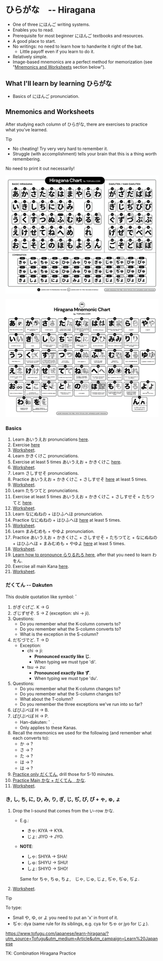 # ひらがな　-- Hiragana

- One of three にほんご writing systems.
- Enables you to read.
- Prerequisite for most beginner にほんご textbooks and resources.
- A good place to start.
- No writings: no need to learn how to handwrite it right of the bat.
  - Little payoff even if you learn to do it.
- Relatively simple.
- Image-based mnemonics are a perfect method for memorization (see "[Mnemonics and Worksheets](#mnemonics-and-worksheets) section below").

## What I'll learn by learning ひらがな

- Basics of にほんご pronunciation.

## Mnemonics and Worksheets

After studying each column of ひらがな, there are exercises to practice what you've learned.

> [!TIP]
>
> - No cheating! Try very very hard to remember it.
> - Struggle (with accomplishment) tells your brain that this is a thing worth remembering.

No need to print it out necessarily!

![all the ひらがな, including "variation" ひらがな](./assets/hiragana-chart-by-tofugu.jpg)

![The ひらがな "mnemonic" chart](./assets/hiragana-mnemonic-chart-by-tofugu.jpg)

### Basics

1. Learn あいうえお pronunciations [here](https://youtu.be/O-3opZIjwr0).
2. Exercise [here][kana-exercise]
3. [Worksheet](https://docs.google.com/document/d/1muxTHS0NqIzKPUStedahoTRbvQRlUlQi0J3XMPi-DJE/edit?tab=t.0).
4. Learn かきくけこ pronunciations.
5. Exercise at least 5 times あいうえお + かきくけこ [here][kana-exercise].
6. [Worksheet](https://docs.google.com/document/d/164N1iT19YGaMpmImySONvLntsi8gehmQZU0GJLHC_q8/edit?tab=t.0).
7. Learn さしすせそ pronunciations.
8. Practice あいうえお + かきくけこ + さしすせそ [here][kana-exercise] at least 5 times.
9. [Worksheet](https://docs.google.com/document/d/1Zii4XH0bGOXAoYUTRy-bAZCo1SuKbiWZIoodJbWKMDA/edit?tab=t.0).
10. Learn たちつてと pronunciations.
11. Exercise at least 5 times あいうえお + かきくけこ + さしすせそ + たちつてと [here][kana-exercise].
12. [Worksheet](https://docs.google.com/document/d/12IIGe4lP212Twq3DSnhNzf6u8mVwYWoXLAEuG1DH1Js/edit?tab=t.0).
13. Learn なにぬねの + はひふへほ pronunciation.
14. Practice なにぬねの + はひふへほ [here][kana-exercise] at least 5 times.
15. [Worksheet](https://docs.google.com/document/d/1x4bretsJKt7R_zWh9a64aRK4qiY-JU6qYQe-68Qp-WM/edit?tab=t.0).
16. Learn まみむめも + やゆよ pronunciation.
17. Practice あいうえお + かきくけこ + さしすせそ + たちつてと + なにぬねの + はひふへほ + まみむめも + やゆよ [here][kana-exercise] at least 5 times.
18. [Worksheet](https://docs.google.com/document/d/1235hPLUNyaiyPf--_1jkrv9wpcVXLwnPw3ACx4KBIRQ/edit?tab=t.0).
19. [Learn how to pronounce らりるれろ here](https://youtu.be/V2wzUuGm7yw), after that you need to learn わをん.
20. Exercise all main Kana [here][kana-exercise].
21. [Worksheet](https://docs.google.com/document/d/1fKOrg5X5UkyZ6EhOMRa0qlr2jtVwrLQSHYk1iL9-ovQ/edit?tab=t.0).

### だくてん -- Dakuten

This double quotation like symbol: ゛

1. がぎぐげご. K -> G
2. ざじずぜぞ. S -> Z (exception: shi -> ji).
3. Questions:
   - Do you remember what the K-column converts to?
   - Do you remember what the S-column converts to?
   - What is the exception in the S-column?
4. だぢづでど. T -> D
   - Exception:
     - chi -> ji:
       - **Pronounced exactly like じ**.
       - When typing we must type 'di'.
     - tsu -> zu:
       - **Pronounced exactly like ず**.
       - When typing we must type 'du'.
5. Questions:
   - Do you remember what the K-column changes to?
   - Do you remember what the S-column changes to?
   - What about the T-column?
   - Do you remember the three exceptions we've run into so far?
6. ばびぶべぼ H -> B.
7. ぱぴぷぺぽ H -> P.
   - Han-dakuten: ゜.
   - Only applies to these Kanas.
8. Recall the mnemonics we used for the following (and remember what each converts to):
   - か -> ?
   - さ -> ?
   - た -> ?
   - は -> ?
   - は -> ?
9. [Practice only だくてん][kana-exercise], drill those for 5-10 minutes.
10. [Practice Main かな + だくてん　かな][kana-exercise].
11. [Worksheet](https://docs.google.com/document/d/1yAShOorugSANSMILnPfJjPnFOPCAKKN53usq5Jo-YuQ/edit?tab=t.0).

### き, し, ち, に, ひ, み, り, ぎ, じ, ぢ, び, ぴ + ゃ, ゅ, ょ

1. Drop the I-sound that comes from the い-row かな.

   - E.g.:
     - きゃ: KIYA -> KYA.
     - じょ: JIYO -> JYO.
   - **NOTE**:

     - しゃ: SHIYA -> SHA!
     - しゅ: SHIYU -> SHU!
     - しょ: SHIYO -> SHO!

     Same for ちゃ, ちゅ, ちょ,　じゃ, じゅ, じょ, ぢゃ, ぢゅ, ぢょ.

2. [Worksheet](https://docs.google.com/document/d/1Sy6zrBkkr9JVCwix-dTMSPVAl4cW5Z5jHTg-peiwbv8/edit?tab=t.0).

> [!TIP]
>
> To type:
>
> - Small や, ゆ, or よ you need to put an 'x' in front of it.
> - ぢゃ: dya (same rule for its siblings, e.g. cya for ちゃ or jyo for じょ).

[kana-exercise]: https://kana-quiz.tofugu.com/

https://www.tofugu.com/japanese/learn-hiragana/?utm_source=Tofugu&utm_medium=Article&utm_campaign=Learn%20Japanese

TK: Combination Hiragana Practice
